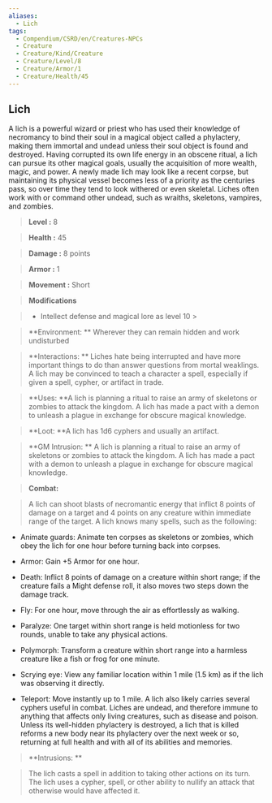 ```yaml
---
aliases:
  - Lich
tags:
  - Compendium/CSRD/en/Creatures-NPCs
  - Creature
  - Creature/Kind/Creature
  - Creature/Level/8
  - Creature/Armor/1
  - Creature/Health/45
---
```

  
    
## Lich    
A lich is a powerful wizard or priest who has used their knowledge of necromancy to bind their soul in a magical object called a phylactery, making them immortal and undead unless their soul object is found and destroyed. Having corrupted its own life energy in an obscene ritual, a lich can pursue its other magical goals, usually the acquisition of more wealth, magic, and power. A newly made lich may look like a recent corpse, but maintaining its physical vessel becomes less of a priority as the centuries pass, so over time they tend to look withered or even skeletal. Liches often work with or command other undead, such as wraiths, skeletons, vampires, and zombies.    
  
    
> **Level :** 8    
> **Health :** 45    
> **Damage :** 8 points    
> **Armor :** 1    
> **Movement :** Short    
> **Modifications**    
>- Intellect defense and magical lore as level 10 >  
>    
> **Environment: ** Wherever they can remain hidden and work undisturbed    
> **Interactions: ** Liches hate being interrupted and have more important things to do than answer questions from mortal weaklings. A lich may be convinced to teach a character a spell, especially if given a spell, cypher, or artifact in trade.    
> **Uses: **A lich is planning a ritual to raise an army of skeletons or zombies to attack the kingdom. A lich has made a pact with a demon to unleash a plague in exchange for obscure magical knowledge.    
> **Loot: **A lich has 1d6 cyphers and usually an artifact.    
> **GM Intrusion: ** A lich is planning a ritual to raise an army of skeletons or zombies to attack the kingdom. A lich has made a pact with a demon to unleash a plague in exchange for obscure magical knowledge.    
  
> **Combat:**   
> A lich can shoot blasts of necromantic energy that inflict 8 points of damage on a target and 4 points on any creature within immediate range of the target. A lich knows many spells, such as the following:  
* Animate guards: Animate ten corpses as skeletons or zombies, which obey the lich for one hour before turning back into corpses.  
* Armor: Gain +5 Armor for one hour.   
* Death: Inflict 8 points of damage on a creature within short range; if the creature fails a Might defense roll, it also moves two steps down the damage track.   
* Fly: For one hour, move through the air as effortlessly as walking.   
* Paralyze: One target within short range is held motionless for two rounds, unable to take any physical actions.   
* Polymorph: Transform a creature within short range into a harmless creature like a fish or frog for one minute.   
* Scrying eye: View any familiar location within 1 mile (1.5 km) as if the lich was observing it directly.   
* Teleport: Move instantly up to 1 mile. A lich also likely carries several cyphers useful in combat. Liches are undead, and therefore immune to anything that affects only living creatures, such as disease and poison. Unless its well-hidden phylactery is destroyed, a lich that is killed reforms a new body near its phylactery over the next week or so, returning at full health and with all of its abilities and memories.    
    
  
> **Intrusions: **   
> The lich casts a spell in addition to taking other actions on its turn. The lich uses a cypher, spell, or other ability to nullify an attack that otherwise would have affected it.    
